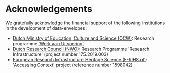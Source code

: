 # Acknowledgements

We gratefully acknowledge the financial support of the following institutions in the development of data-envelopes:

* [Dutch Ministry of Education, Culture and Science (OCW)](https://www.government.nl/ministries/ministry-of-education-culture-and-science): Research programme ['Werk aan Uitvoering'](https://www.werkaanuitvoering.nl)
* [Dutch Research Council (NWO)](https://www.nwo.nl): Research Programme 'Research Infrastructure' (project number 175.2019.003)
* [European Research Infrastructure Heritage Science (E-RIHS.nl)](https://e-rihs.nl/): 'Accessing Context' project (reference number 1598042)

